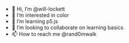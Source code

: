 - 👋 Hi, I’m @will-lockett
- 👀 I’m interested in color
- 🌱 I’m learning p5.js
- 💞️ I’m looking to collaborate on learning basics
- 📫 How to reach me @rand0mwalk

<!---
will-lockett/will-lockett is a ✨ special ✨ repository because its `README.md` (this file) appears on your GitHub profile.
You can click the Preview link to take a look at your changes.
--->
